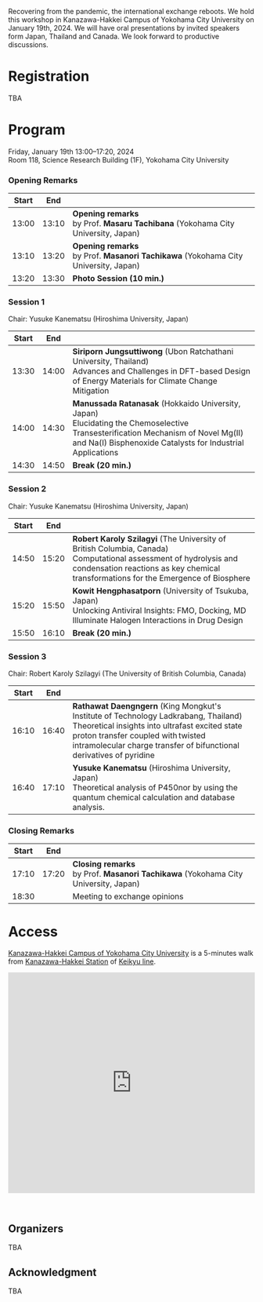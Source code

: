 Recovering from the pandemic, the international exchange reboots. We hold this workshop in Kanazawa-Hakkei Campus of Yokohama City University on January 19th, 2024. We will have oral presentations by invited speakers form Japan, Thailand and Canada. We look forward to productive discussions.


# Registration

TBA

# Program

Friday, January 19th 13:00–17:20, 2024<br>
Room 118, Science Research Building (1F), Yokohama City University

### Opening Remarks

| Start | End   |         |
| :---: | :---: | :------ |
| 13:00 | 13:10 | **Opening remarks**<br>by Prof. **Masaru Tachibana** (Yokohama City University, Japan) |
| 13:10 | 13:20 | **Opening remarks**<br>by Prof. **Masanori Tachikawa** (Yokohama City University, Japan) |
| 13:20 | 13:30 | **Photo Session (10 min.)** |

### Session 1

Chair: 	Yusuke Kanematsu (Hiroshima University, Japan)

| Start | End   |         |
| :---: | :---: | :------ |
| 13:30 | 14:00 | **Siriporn Jungsuttiwong** (Ubon Ratchathani University, Thailand)<br>Advances and Challenges in DFT-based Design of Energy Materials for Climate Change Mitigation |
| 14:00 | 14:30 | **Manussada Ratanasak** (Hokkaido University, Japan)<br>Elucidating the Chemoselective Transesterification Mechanism of Novel Mg(II) and Na(I) Bisphenoxide Catalysts for Industrial Applications  |
| 14:30 | 14:50 | **Break (20 min.)** |

### Session 2

Chair: Yusuke Kanematsu (Hiroshima University, Japan)  

| Start | End   |         |
| :---: | :---: | :------ |
| 14:50 | 15:20 | **Robert Karoly Szilagyi** (The University of British Columbia, Canada)<br>Computational assessment of hydrolysis and condensation reactions as key chemical transformations for the Emergence of Biosphere  |
| 15:20 | 15:50 | **Kowit Hengphasatporn** (University of Tsukuba, Japan)<br>Unlocking Antiviral Insights: FMO, Docking, MD Illuminate Halogen Interactions in Drug Design  |
| 15:50 | 16:10 | **Break (20 min.)** |

### Session 3

Chair: Robert Karoly Szilagyi (The University of British Columbia, Canada)

| Start | End   |         |
| :---: | :---: | :------ |
| 16:10 | 16:40 | **Rathawat Daengngern** (King Mongkut's Institute of Technology Ladkrabang, Thailand)<br>Theoretical insights into ultrafast excited state proton transfer coupled with twisted intramolecular charge transfer of bifunctional derivatives of pyridine |
| 16:40 | 17:10 | **Yusuke Kanematsu** (Hiroshima University, Japan)<br>Theoretical analysis of P450nor by using the quantum chemical calculation and database analysis. |

### Closing Remarks

| Start | End   |         |
| :---: | :---: | :------ |
| 17:10 | 17:20 | **Closing remarks**<br>by Prof. **Masanori Tachikawa** (Yokohama City University, Japan) |
| 18:30 |       | Meeting to exchange opinions |

# Access

[Kanazawa-Hakkei Campus of Yokohama City University](https://goo.gl/maps/UwE5dQeStBsi8jVu5) is a 5-minutes walk from [Kanazawa-Hakkei Station](https://maps.app.goo.gl/mWU5TP94mPia5UZX8) of [Keikyu line](https://www.haneda-tokyo-access.com/en/).

<iframe src="https://www.google.com/maps/embed?pb=!1m14!1m8!1m3!1d13019.591406458434!2d139.5989118!3d35.333358!3m2!1i1024!2i768!4f13.1!3m3!1m2!1s0x601843fd143d2285%3A0xa2bfcf87b9aac00d!2sYokohama%20City%20University%20Kanazawa-Hakkei%20Campus!5e0!3m2!1sen!2sjp!4v1704183177009!5m2!1sen!2sjp" width="600" height="450" style="border:0;margin-bottom:30px; max-width: 100%;" allowfullscreen="" loading="lazy" referrerpolicy="no-referrer-when-downgrade"></iframe>

## Organizers

TBA

## Acknowledgment

TBA
